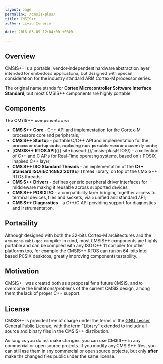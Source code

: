 ```yaml
---
layout: page
permalink: /cmsis-plus/
title: CMSIS++
author: Liviu Ionescu

date: 2016-03-09 12:04:00 +0300

---
```


## Overview

CMSIS++ is a portable, vendor-independent hardware abstraction layer intended for embedded applications, but designed with special consideration for the industry standard ARM Cortex-M processor series.

The original name stands for **Cortex Microcontroller Software Interface Standard**, but most CMSIS++ components are highly portable.


## Components

The CMSIS++ components are:

* **CMSIS++ Core** - C++ API and implementation for the Cortex-M processors core and peripherals;
* **CMSIS++ Startup** - portable C/C++ API and implementation for the processor startup code, replacing non-portable vendor assembly code;
* [**CMSIS++ RTOS API**]({{ site.baseurl }}/cmsis-plus/RTOS/) - a collection of C++ and C APIs for Real-Time operating systems, based on a POSIX inspired C++ layer;
* **CMSIS++ ISO Standard Threads** - an implementation of the **C++ Standard ISO/IEC 14882:2011(E)** Thread library, on top of the CMSIS++ RTOS threads;
* **CMSIS++ Drivers** - defines generic peripheral driver interfaces for middleware making it reusable across supported devices
* **CMSIS++ POSIX I/O** - a compatibility layer bringing together access to terminal devices, files and sockets, via a unified and standard API;
* **CMSIS++ Diagnostics** - a C++/C API providing support for diagnostics and instrumentation.

## Portability

Although designed with both the 32-bits Cortex-M architectures and the `arm-none-eabi-gcc` compiler in mind, most CMSIS++ components are highly portable and can be compiled with any ISO C++ 11 compiler for other platforms too, for example the CMSIS++ RTOS can run on 64-bits Intel based POSIX desktops, greatly improving components testability.

## Motivation

CMSIS++ was created both as a proposal for a future CMSIS, and to overcome the limitations/problems of the current CMSIS design, among them the lack of proper C++ support.

## License

CMSIS++ is provided free of charge under the terms of the [GNU Lesser General Public License](http://www.gnu.org/licenses/lgpl.html), with the term "Library" extended to include all source and binary files in the CMSIS++ distribution.

As long as you do not make changes, you can use CMSIS++ in any commercial or open source projects. If you modify any CMSIS++ files, you can still use them in any commercial or open source projects, but only **after** make the changed files public under the same license.
